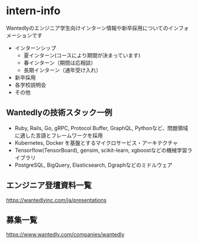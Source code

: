 # intern-info
Wantedlyのエンジニア学生向けインターン情報や新卒採用についてのインフォメーションです
- インターンシップ
  - 夏インターン(コースにより期間が決まっています)
  - 春インターン（期間は応相談）
  - 長期インターン（通年受け入れ）
- 新卒採用
- 各学校説明会
- その他

## Wantedlyの技術スタック一例
- Ruby, Rails, Go, gRPC, Protocol Buffer, GraphQL, Pythonなど、問題領域に適した言語とフレームワークを採用
- Kubernetes, Docker を基盤とするマイクロサービス・アーキテクチャ
- Tensorflow(TensorBoard), gensim, scikit-learn, xgboostなどの機械学習ライブラリ
- PostgreSQL, BigQuery, Elasticsearch, Dgraphなどのミドルウェア

## エンジニア登壇資料一覧
https://wantedlyinc.com/ja/presentations

## 募集一覧
https://www.wantedly.com/companies/wantedly
